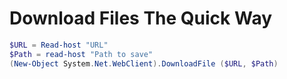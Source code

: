 # Download Files The Quick Way

```powershell
$URL = Read-host "URL"
$Path = read-host "Path to save"
(New-Object System.Net.WebClient).DownloadFile ($URL, $Path)
```
